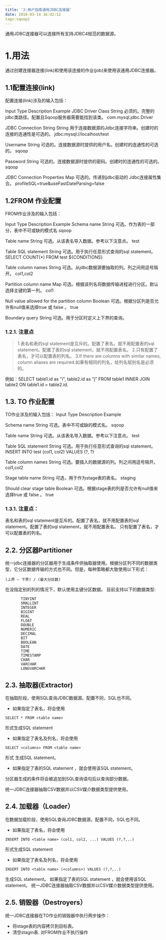 ```yaml
---
title: '3:用户指南通用JDBC连接器'
date: 2018-03-14 16:42:12
tags:sqoop2
---
```

通用JDBC连接器可以连接所有支持JDBC4规范的数据源。
# 1.用法

通过创建连接器连接(link)和使用该连接的作业(job)来使用该通用JDBC连接器。

## 1.1配置连接(link)

配置连接(link)涉及的输入包括：

Input        Type        Description        Example
JDBC Driver Class
String
必须的。完整的jdbc类路径。配置且Sqoop服务器需要能找到该类。
com.mysql.jdbc.Driver

JDBC Connection String
String
用于连接数据源的Jdbc连接字符串。创建时的连接的连通性是可选的。
jdbc:mysql://localhost/test

Username
String
可选的。连接数据源时提供的用户名。创建时的连通性的可选的。
sqoop

Password
String
可选的。连接数据源时提供的密码。创建时的连通性的可选的。
sqoop

JDBC Connection Properties
Map
可选的。传递到jdbc驱动的 Jdbc连接属性集合。
profileSQL=true&useFastDateParsing=false

## 1.2FROM 作业配置
FROM作业涉及的输入包括：

Input        	Type        Description        	Example
Schema name	String	可选。作为表的一部分，表中不可或缺的模式名	sqoop

Table name	String	可选。从该表名导入数据。参考以下注意点。	test

Table SQL statement	String	可选。用于执行任意形式查询的sql statement。	SELECT COUNT(*) FROM test ${CONDITIONS}

Table column names	String	可选。从jdbc数据源要抽取的列。列之间用逗号隔开。	col1,col2

Partition column name	Map	可选。根据该列名将数据传输进程进行分区。默认选择主键的第一列。	col1

Null value allowed for the partition column	Boolean	可选。根据分区列是否允许有null值来选择true 或 false 。	true

Boundary query	String	可选。用于分区时定义上下界的查询。	


### 1.2.1. 注意点
> 1.表名和表的sql statement是互斥的。配置了表名，就不用配置表的sql statement。配置了表的sql statement，就不用配置表名。
> 2.只有配置了表名，才可以配置表的列名。
3.If there are columns with similar names, column aliases are required.如果有相同的列名，给列名赋别名是必须的。

例如：SELECT table1.id as "i", table2.id as "j" FROM table1 INNER JOIN table2 ON table1.id = table2.id.

## 1.3.  TO 作业配置
TO作业涉及的输入包括：
Input        	Type        	Description        	Example

Schema name	String	可选。表中不可或缺的模式名。	sqoop

Table name	String	可选。从该表名导入数据。参考以下注意点。	test

Table SQL statement	String	可选。用于执行任意形式查询的sql statement。	INSERT INTO test (col1, col2) VALUES (?, ?)

Table column names	String	可选。要插入的数据源的列。列之间用逗号隔开。	col1,col2

Stage table name	String	可选，用于作为stage表的表名。	staging

Should clear stage table	Boolean	可选。根据stage表的列是否允许有null值来选择true 或 false 。	true

### 1.3.1. 注意点：
表名和表的sql statement是互斥的。配置了表名，就不用配置表的sql statement。配置了表的sql statement，就不用配置表名。
只有配置了表名，才可以配置表的列名。

## 2.2. 分区器Partitioner
统一jdbc连接器的分区器用于生成条件供抽取器使用。根据分区列不同的数据类型，它分区数据传输的方式也不同。但是，每种策略都大致使用以下形式：

```
(上界 – 下界) / (最大分区数)
```
在没指定别的列的情况下，默认使用主键分区数据。
目前支持以下的数据类型:

```
       TINYINT
       SMALLINT
       INTEGER
       BIGINT
       REAL
       FLOAT
       DOUBLE
       NUMERIC
       DECIMAL
       BIT
       BOOLEAN
       DATE
       TIME
       TIMESTAMP
       CHAR
       VARCHAR
       LONGVARCHAR
```
## 2.3. 抽取器(Extractor)
在抽取阶段，使用SQL查询JDBC数据源。配置不同，SQL也不同。

* 如果指定了表名，将会使用

```
SELECT * FROM <table name>
```
形式生成SQL statement

* 如果指定了表名及列名，将会使用

```
SELECT <columns> FROM <table name>
```

形式
生成SQL statement。

* 如果指定了表的SQL statement ，就会使用该SQL statement。

分区器生成的条件将会被追加到SQL查询语句后以查询部分数据。

统一JDBC连接器抽取CSV数据并以CSV媒介数据类型提供使用。

## 2.4. 加载器（Loader）
在数据加载阶段，使用SQL查询JDBC数据源。配置不同，SQL也不同。

* 如果指定了表名，将会使用

```
INSERT INTO <table name> (col1, col2, ...) VALUES (?,?,..)
```

形式生成SQL statement
* 如果指定了表名及列名，将会使用

```
INSERT INTO <table name> (<columns>) VALUES (?,?,..)
```
生成SQL statement。
如果指定了表的SQL statement ，就会使用该SQL statement。
统一JDBC连接器抽取CSV数据并以CSV媒介数据类型提供使用。

## 2.5. 销毁器（Destroyers）
统一JDBC连接器在TO作业的销毁器中执行两步操作：
* 将stage表的内容拷贝到目标表。
* 清空stagin表.
对FROM作业不执行操作